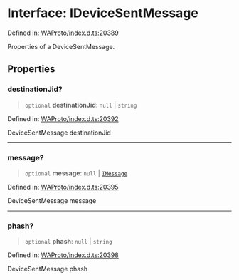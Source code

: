 # Interface: IDeviceSentMessage

Defined in: [WAProto/index.d.ts:20389](https://github.com/Fokusdotid/Baileys/blob/86ad0f8078178c8586062ad3364a59e068f4b3b2/WAProto/index.d.ts#L20389)

Properties of a DeviceSentMessage.

## Properties

### destinationJid?

> `optional` **destinationJid**: `null` \| `string`

Defined in: [WAProto/index.d.ts:20392](https://github.com/Fokusdotid/Baileys/blob/86ad0f8078178c8586062ad3364a59e068f4b3b2/WAProto/index.d.ts#L20392)

DeviceSentMessage destinationJid

***

### message?

> `optional` **message**: `null` \| [`IMessage`](../../../interfaces/IMessage.md)

Defined in: [WAProto/index.d.ts:20395](https://github.com/Fokusdotid/Baileys/blob/86ad0f8078178c8586062ad3364a59e068f4b3b2/WAProto/index.d.ts#L20395)

DeviceSentMessage message

***

### phash?

> `optional` **phash**: `null` \| `string`

Defined in: [WAProto/index.d.ts:20398](https://github.com/Fokusdotid/Baileys/blob/86ad0f8078178c8586062ad3364a59e068f4b3b2/WAProto/index.d.ts#L20398)

DeviceSentMessage phash
